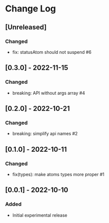 # Change Log

## [Unreleased]
### Changed
- fix: statusAtom should not suspend #6

## [0.3.0] - 2022-11-15
### Changed
- breaking: API without args array #4

## [0.2.0] - 2022-10-21
### Changed
- breaking: simplify api names #2

## [0.1.0] - 2022-10-11
### Changed
- fix(types): make atoms types more proper #1

## [0.0.1] - 2022-10-10
### Added
- Initial experimental release
